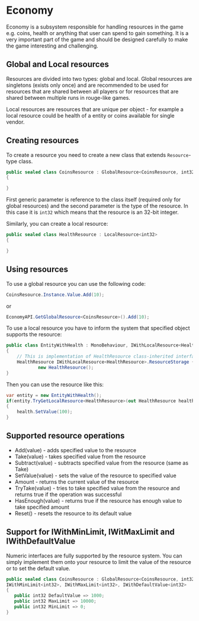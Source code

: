 # Economy

Economy is a subsystem responsible for handling resources in the game e.g. coins, health or anything
that user can spend to gain something. It is a very important part of the game and should be designed
carefully to make the game interesting and challenging.

## Global and Local resources
Resources are divided into two types: global and local. Global resources are singletons (exists only once)
and are recommended to be used for resources that are shared between all players or for resources that are
shared between multiple runs in rouge-like games. 

Local resources are resources that are unique per object - for example a local resource could be health of a
entity or coins available for single vendor.

## Creating resources
To create a resource you need to create a new class that extends `Resource`-type class.

```C#
public sealed class CoinsResource : GlobalResource<CoinsResource, int32>
{

}
```

First generic parameter is reference to the class itself (required only for global resources) and the second
parameter is the type of the resource. In this case it is `int32` which means that the resource is an 32-bit
integer.

Similarly, you can create a local resource:

```C#
public sealed class HealthResource : LocalResource<int32>
{

}
```

## Using resources
To use a global resource you can use the following code:

```C#
CoinsResource.Instance.Value.Add(10);
```

or
```C#
EconomyAPI.GetGlobalResource<CoinsResource>().Add(10);
```

To use a local resource you have to inform the system that specified object supports the resource:

```C#
public class EntityWithHealth : MonoBehaviour, IWithLocalResource<HealthResource>
{
    // This is implementation of HealthResource class-inherited interface
    HealthResource IWithLocalResource<HealthResource>.ResourceStorage { get; } =
            new HealthResource();
}
```

Then you can use the resource like this:

```C#
var entity = new EntityWithHealth();
if(entity.TryGetLocalResource<HealthResource>(out HealthResource health))
{
    health.SetValue(100);
}
```

## Supported resource operations
* Add(value) - adds specified value to the resource
* Take(value) - takes specified value from the resource
* Subtract(value) - subtracts specified value from the resource (same as Take)
* SetValue(value) - sets the value of the resource to specified value
* Amount - returns the current value of the resource
* TryTake(value) - tries to take specified value from the resource and returns true if the operation was successful
* HasEnough(value) - returns true if the resource has enough value to take specified amount
* Reset() - resets the resource to its default value

## Support for IWithMinLimit, IWitMaxLimit and IWithDefaultValue
Numeric interfaces are fully supported by the resource system. You can simply implement them onto your
resource to limit the value of the resource or to set the default value.

```C#
public sealed class CoinsResource : GlobalResource<CoinsResource, int32>, 
IWithMinLimit<int32>, IWithMaxLimit<int32>, IWithDefaultValue<int32>
{
   public int32 DefaultValue => 1000;
   public int32 MaxLimit => 10000;
   public int32 MinLimit => 0;
}
```